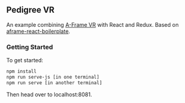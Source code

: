 ## Pedigree VR

An example combining [A-Frame VR](https://aframe.io) with React and Redux. Based on [aframe-react-boilerplate](https://github.com/ngokevin/aframe-react-boilerplate).

### Getting Started

To get started:

```bash
npm install
npm run serve-js [in one terminal]
npm run serve [in another terminal]
```

Then head over to localhost:8081.
